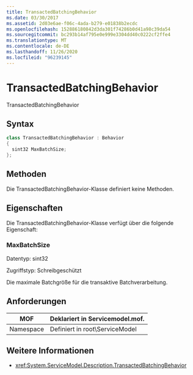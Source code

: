 ```yaml
---
title: TransactedBatchingBehavior
ms.date: 03/30/2017
ms.assetid: 2d03e6ae-f06c-4ada-b279-e01838b2ecdc
ms.openlocfilehash: 152886180842d3da301f74286b0d41a98c39da54
ms.sourcegitcommit: bc293b14af795e0e999e3304dd40c0222cf2ffe4
ms.translationtype: MT
ms.contentlocale: de-DE
ms.lasthandoff: 11/26/2020
ms.locfileid: "96239145"
---
```

# <a name="transactedbatchingbehavior"></a>TransactedBatchingBehavior

TransactedBatchingBehavior  
  
## <a name="syntax"></a>Syntax  
  
```csharp
class TransactedBatchingBehavior : Behavior  
{  
  sint32 MaxBatchSize;  
};  
```  
  
## <a name="methods"></a>Methoden  

 Die TransactedBatchingBehavior-Klasse definiert keine Methoden.  
  
## <a name="properties"></a>Eigenschaften  

 Die TransactedBatchingBehavior-Klasse verfügt über die folgende Eigenschaft:  
  
### <a name="maxbatchsize"></a>MaxBatchSize  

 Datentyp: sint32  
  
 Zugriffstyp: Schreibgeschützt  
  
 Die maximale Batchgröße für die transaktive Batchverarbeitung.  
  
## <a name="requirements"></a>Anforderungen  
  
|MOF|Deklariert in Servicemodel.mof.|  
|---------|-----------------------------------|  
|Namespace|Definiert in root\ServiceModel|  
  
## <a name="see-also"></a>Weitere Informationen

- <xref:System.ServiceModel.Description.TransactedBatchingBehavior>
